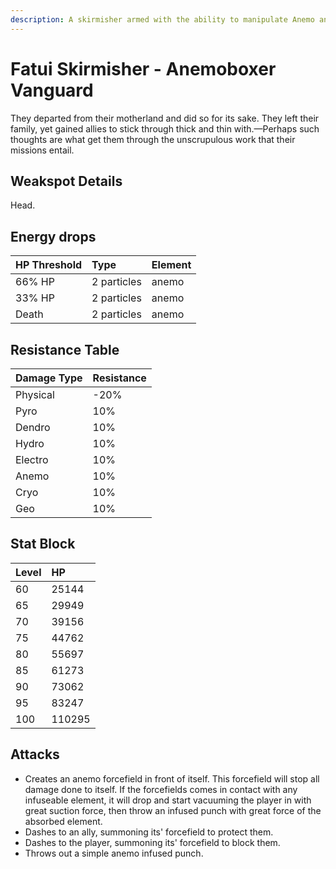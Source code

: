 ```yaml
---
description: A skirmisher armed with the ability to manipulate Anemo and heal their comrades..
---
```


# Fatui Skirmisher - Anemoboxer Vanguard

They departed from their motherland and did so for its sake. They left their family, yet gained allies to stick through thick and thin with.—Perhaps such thoughts are what get them through the unscrupulous work that their missions entail.

## Weakspot Details

Head.

## Energy drops

| HP Threshold | Type | Element |
| :--- | :--- | :--- |
| 66% HP | 2 particles | anemo   
| 33% HP | 2 particles | anemo   
| Death | 2 particles | anemo

## Resistance Table

| Damage Type | Resistance |
| :--- | :--- |
| Physical | -20% |
| Pyro | 10% |
| Dendro | 10% |
| Hydro | 10% |
| Electro | 10% |
| Anemo | 10% |
| Cryo | 10% |
| Geo | 10% |

## Stat Block

| Level | HP |
| :--- | :--- |
| 60 | 25144 |
| 65 | 29949 |
| 70 | 39156 |
| 75 | 44762 |
| 80 | 55697 |
| 85 | 61273 |
| 90 | 73062 |
| 95 | 83247 |
| 100 | 110295 |

## Attacks

* Creates an anemo forcefield in front of itself. This forcefield will stop all damage done to itself. If the forcefields comes in contact with any infuseable element, it will drop and start vacuuming the player in with great suction force, then throw an infused punch with great force of the absorbed element.
* Dashes to an ally, summoning its' forcefield to protect them.
* Dashes to the player, summoning its' forcefield to block them.
* Throws out a simple anemo infused punch.
